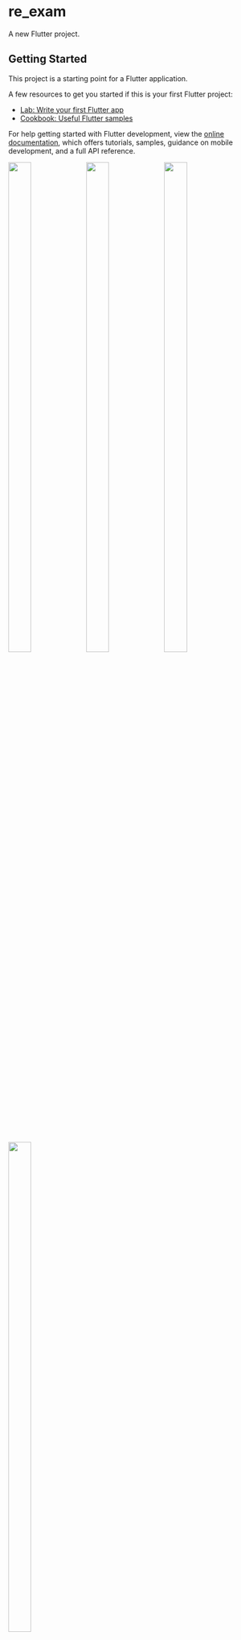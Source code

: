 # re_exam

A new Flutter project.

## Getting Started

This project is a starting point for a Flutter application.

A few resources to get you started if this is your first Flutter project:

- [Lab: Write your first Flutter app](https://docs.flutter.dev/get-started/codelab)
- [Cookbook: Useful Flutter samples](https://docs.flutter.dev/cookbook)

For help getting started with Flutter development, view the
[online documentation](https://docs.flutter.dev/), which offers tutorials,
samples, guidance on mobile development, and a full API reference.
<p>
  <img src="https://github.com/userravina/re_exam/assets/120082785/81bc1725-fa25-4a71-8bd8-834980bb89b4" height="50%" width="30%">
  <img src="https://github.com/userravina/re_exam/assets/120082785/3938dad3-351a-4d43-99ee-a07457df9043"  height="50%" width="30%">
  <img src="https://github.com/userravina/re_exam/assets/120082785/5c989356-429c-42cb-af53-b846c047d09f" height="50%" width="30%">
  <img src="https://github.com/userravina/re_exam/assets/120082785/f047ff5f-f02b-4762-9b23-c0c8345ea5d2"  height="50%" width="30%">
</p>
import 'package:flutter/cupertino.dart';
import 'package:flutter/material.dart';
import 'package:flutter/widgets.dart';
import 'package:get/get.dart';
import 'package:get/get_core/src/get_main.dart';
import 'package:sizer/sizer.dart';
import 'package:toggle_switch/toggle_switch.dart';

import '../../../controller/calculator_controller.dart';

class SIP_Screen extends StatefulWidget {
  const SIP_Screen({super.key});

  @override
  State<SIP_Screen> createState() => _SIP_ScreenState();
}

class _SIP_ScreenState extends State<SIP_Screen> {
  Calculator_Controller controller = Get.find();
  TextEditingController investmentController = TextEditingController();
  TextEditingController returnRateController = TextEditingController();

  @override
  Widget build(BuildContext context) {
    return SafeArea(
      child: Scaffold(
        appBar: AppBar(
          leading: InkWell(
              onTap: () {
                Get.back();
              },
              child: Icon(Icons.arrow_back_ios_new)),
          centerTitle: true,
          title: Text(
            "SIP Calculator",
            style: TextStyle(
              color: controller.dark.value ? Colors.white : Colors.black,
              fontWeight: FontWeight.w500,
              fontSize: 18,
            ),
          ),
          actions: [
            Image.asset(
              "assets/images/tools/sipdf.png",
              color: controller.dark.value ? Colors.white : Colors.black,
            ),
            SizedBox(
              width: 3.w,
            ),
          ],
        ),
        body: Padding(
          padding: const EdgeInsets.all(10),
          child: SingleChildScrollView(
            scrollDirection: Axis.vertical,
            child: Column(
              children: [
                SizedBox(
                  height: 2.h,
                ),
                Row(
                  mainAxisAlignment: MainAxisAlignment.center,
                  children: [
                    ToggleSwitch(
                      minWidth: 50.w,
                      minHeight: 45.0,
                      initialLabelIndex: controller.indexsip.value,
                      cornerRadius: 10,
                      activeFgColor: Colors.white,
                      inactiveBgColor: controller.dark.value?Colors.grey.shade400:Colors.grey.shade200,
                      inactiveFgColor: Colors.white,
                      totalSwitches: 2,
                      labels: ["SIP", "Lumpsum"],
                      customTextStyles: [
                        TextStyle(
                          color: Colors.black,
                        ),
                        TextStyle(
                          color: Colors.black,
                        )
                      ],
                      activeBgColors: [
                        [controller.dark.value?Colors.grey.shade300:Colors.grey.shade300],
                        [controller.dark.value?Colors.grey.shade300:Colors.grey.shade300]
                      ],
                      animate: true,
                      // with just animate set to true, default curve = Curves.easeIn
                      curve: Curves.bounceInOut,
                      // animate must be set to true when using custom curve
                      onToggle: (index) {
                        print('switched to: $index');
                        controller.indexsip.value = index!;
                        print('switched to2: ${controller.indexsip.value}');
                      },
                    ),
                  ],
                ),
                SizedBox(
                  height: 3.h,
                ),
                Obx(() => controller.indexsip.value == 0? SingleChildScrollView(
                  scrollDirection: Axis.vertical,
                  child: Column(
                    children: [
                      Row(
                        children: [
                          SizedBox(
                            width: 1.w,
                          ),
                          Text(
                            "Monthly Investment Amount (Rs.)",
                            style: TextStyle(
                              color: controller.dark.value
                                  ? Colors.white
                                  : Colors.black,
                              fontSize: 15,
                            ),
                          ),
                        ],
                      ),
                      SizedBox(
                        height: 2.h,
                      ),
                      SizedBox(
                        height: 6.77.h,
                        child: TextField(
                          controller: investmentController,
                          keyboardType: TextInputType.number,
                          decoration: InputDecoration(
                            border: OutlineInputBorder(
                              borderRadius: BorderRadius.circular(10.0),
                              borderSide: BorderSide(color: Colors.yellow),
                            ),
                            focusedBorder: OutlineInputBorder(
                              borderRadius: BorderRadius.circular(10.0),
                              borderSide: BorderSide(
                                  color: controller.dark.value
                                      ? Colors.grey.shade200
                                      : Colors.black),
                            ),
                            hintText: 'Enter your Amount',
                          ),
                        ),
                      ),
                      SizedBox(
                        height: 2.h,
                      ),
                      Row(
                        children: [
                          SizedBox(
                            width: 1.w,
                          ),
                          Text(
                            "Expected return rate (per year)",
                            style: TextStyle(
                              color: controller.dark.value
                                  ? Colors.white
                                  : Colors.black,
                              fontSize: 15,
                            ),
                          ),
                        ],
                      ),
                      SizedBox(
                        height: 2.h,
                      ),
                      SizedBox(
                        height: 6.77.h,
                        child: TextField(
                          controller: returnRateController,
                          keyboardType: TextInputType.number,
                          decoration: InputDecoration(
                              border: OutlineInputBorder(
                                borderRadius: BorderRadius.circular(10.0),
                                borderSide: BorderSide(color: Colors.grey),
                              ),
                              focusedBorder: OutlineInputBorder(
                                borderRadius: BorderRadius.circular(10.0),
                                borderSide: BorderSide(
                                    color: controller.dark.value
                                        ? Colors.grey.shade200
                                        : Colors.black),
                              ),
                              hintText: 'Enter your rate',
                              suffixIcon: Icon(Icons.percent)),
                        ),
                      ),
                      SizedBox(
                        height: 2.h,
                      ),
                      Row(
                        children: [
                          SizedBox(
                            width: 1.w,
                          ),
                          Text(
                            "Time Period",
                            style: TextStyle(
                              color: controller.dark.value
                                  ? Colors.white
                                  : Colors.black,
                              fontSize: 15,
                            ),
                          ),
                          Spacer(),
                          Container(
                            height: 3.5.h,
                            width: 14.w,
                            decoration: BoxDecoration(
                                color: controller.dark.value
                                    ? Color(0)
                                    : Colors.grey.shade300,
                                border: Border.all(
                                    color: controller.dark.value
                                        ? Colors.grey
                                        : Colors.grey.shade300),
                                borderRadius: BorderRadius.circular(10)),
                            child: Center(
                              child: Obx(() => Text("${controller.twonumber.value} Yr")),
                            ),
                          ),
                          SizedBox(
                            width: 1.w,
                          )
                        ],
                      ),
                      SizedBox(
                        height: 1.h,
                      ),
                      Container(
                        width: 94.w,
                        child: Slider(
                          activeColor: Colors.blue,
                          value: controller.sipSliderValue.value,
                          min: 0,
                          max: 100,
                          label: controller.sipSliderValue.value.toInt().toString(),
                          onChanged: (double value) {
                            setState(() {
                              controller.sipSliderValue.value = value;
                              controller.twonumber.value = controller.sipSliderValue.value.toStringAsFixed(0);
                              controller.sipSliderValue.value =
                                  double.parse(controller.twonumber.value);
                            });
                          },
                        ),
                      ),
                      SizedBox(
                        height: 2.h,
                      ),
                      Row(
                        children: [
                          Expanded(
                            child: GestureDetector(
                              onTap: () {
                                setState(() {
                                  investmentController.clear();
                                  returnRateController.clear();
                                  controller.sipSliderValue.value = 0.0;
                                  controller.twonumber.value = '';
                                });
                              },
                              child: Container(
                                height: 6.h,
                                width: 20.w,
                                decoration: BoxDecoration(
                                    color: controller.dark.value
                                        ? Color(0xff202C35)
                                        : Colors.black,
                                    borderRadius: BorderRadius.circular(10)),
                                child: Center(
                                  child: Text(
                                    "Clear",
                                    style: TextStyle(
                                        color: Colors.white,
                                        fontSize: 15,
                                        fontWeight: FontWeight.w500),
                                  ),
                                ),
                              ),
                            ),
                          ),
                          SizedBox(
                            width: 2.w,
                          ),
                          Expanded(
                            child: GestureDetector(
                              onTap: () {
                                double investmentAmount = double.tryParse(investmentController.text) ?? 0.0;
                                double returnRate = double.tryParse(returnRateController.text) ?? 0.0;
                                int timePeriod = int.tryParse(controller.twonumber.value) ?? 0;

                                double totalValue = calculateSIP(investmentAmount, returnRate, timePeriod);

                                // Do something with the calculated totalValue
                              },
                              child: Container(
                                height: 6.h,
                                width: 20.w,
                                decoration: BoxDecoration(
                                    color: Color(0xff4777E3),
                                    borderRadius: BorderRadius.circular(10)),
                                child: Center(
                                  child: Text(
                                    "Calculate",
                                    style: TextStyle(
                                        color: Colors.white,
                                        fontSize: 15,
                                        fontWeight: FontWeight.w500),
                                  ),
                                ),
                              ),
                            ),
                          ),
                          SizedBox(
                            width: 1.w,
                          )
                        ],
                      ),
                      SizedBox(
                        height: 2.5.h,
                      ),
                      Container(
                        height: 25.h,
                        decoration: BoxDecoration(
                          borderRadius: BorderRadius.circular(10),
                          border: Border.all(
                              width: 0.7,
                              color: controller.dark.value
                                  ? Colors.grey.shade600
                                  : Colors.grey.shade300),
                        ),
                        child: Column(
                          children: [
                            Container(
                              height: 6.h,
                              decoration: BoxDecoration(
                                  borderRadius: BorderRadius.only(
                                      topLeft: Radius.circular(10),
                                      topRight: Radius.circular(10)),
                                  color: controller.dark.value
                                      ? Color(0xff1C242C)
                                      : Colors.grey.shade300),
                              child: Row(
                                children: [
                                  SizedBox(
                                    width: 3.w,
                                  ),
                                  Text(
                                    "Summary",
                                    style: TextStyle(fontSize: 17),
                                  )
                                ],
                              ),
                            ),
                            SizedBox(
                              height: 2.h,
                            ),
                            Row(
                              children: [
                                SizedBox(
                                  width: 3.w,
                                ),
                                Text("Invested amount",
                                    style: TextStyle(fontSize: 15)),
                                Spacer(),
                                Text("₹", style: TextStyle(fontSize: 15)),
                                SizedBox(
                                  width: 3.w,
                                ),
                              ],
                            ),
                            SizedBox(
                              height: 1.5.h,
                            ),
                            Container(
                              height: 1,
                              width: 90.w,
                              decoration: BoxDecoration(
                                color: controller.dark.value
                                    ? Colors.grey.shade600
                                    : Colors.grey.shade300,
                                borderRadius: BorderRadius.circular(10),
                              ),
                            ),
                            SizedBox(
                              height: 2.h,
                            ),
                            Row(
                              children: [
                                SizedBox(
                                  width: 3.w,
                                ),
                                Text("Est. return", style: TextStyle(fontSize: 15)),
                                Spacer(),
                                Text("₹", style: TextStyle(fontSize: 15)),
                                SizedBox(
                                  width: 3.w,
                                ),
                              ],
                            ),
                            SizedBox(
                              height: 1.5.h,
                            ),
                            Container(
                              height: 1,
                              width: 90.w,
                              decoration: BoxDecoration(
                                color: controller.dark.value
                                    ? Colors.grey.shade600
                                    : Colors.grey.shade300,
                                borderRadius: BorderRadius.circular(10),
                              ),
                            ),
                            SizedBox(
                              height: 2.h,
                            ),
                            Row(
                              children: [
                                SizedBox(
                                  width: 3.w,
                                ),
                                Text("Total value", style: TextStyle(fontSize: 15)),
                                Spacer(),
                                Text("₹", style: TextStyle(fontSize: 15)),
                                SizedBox(
                                  width: 3.w,
                                ),
                              ],
                            ),
                          ],
                        ),
                      ),
                      SizedBox(
                        height: 2.h,
                      ),
                      Row(
                        children: [
                          Expanded(
                            child: Container(
                              height: 6.h,
                              width: 20.w,
                              decoration: BoxDecoration(
                                  color: controller.dark.value
                                      ? Color(0xff202C35)
                                      : Colors.black,
                                  borderRadius: BorderRadius.circular(10)),
                              child: Center(
                                child: Text(
                                  "View Detail Chart",
                                  style: TextStyle(
                                      color: Colors.white,
                                      fontSize: 15,
                                      fontWeight: FontWeight.w500),
                                ),
                              ),
                            ),
                          ),
                          SizedBox(
                            width: 2.w,
                          ),
                          Expanded(
                            child: Container(
                              height: 6.h,
                              width: 20.w,
                              decoration: BoxDecoration(
                                  color: Color(0xff4777E3),
                                  borderRadius: BorderRadius.circular(10)),
                              child: Center(
                                child: Text(
                                  "Download",
                                  style: TextStyle(
                                      color: Colors.white,
                                      fontSize: 15,
                                      fontWeight: FontWeight.w500),
                                ),
                              ),
                            ),
                          ),
                          SizedBox(
                            width: 1.w,
                          )
                        ],
                      ),
                      SizedBox(
                        height: 2.5.h,
                      ),
                    ],
                  ),
                ):SingleChildScrollView(
                  child: Column(
                    children: [
                      Row(
                        children: [
                          SizedBox(
                            width: 1.w,
                          ),
                          Text(
                            "Monthly Investment Amount (Rs.)",
                            style: TextStyle(
                              color: controller.dark.value
                                  ? Colors.white
                                  : Colors.black,
                              fontSize: 15,
                            ),
                          ),
                        ],
                      ),
                      SizedBox(
                        height: 2.h,
                      ),
                      SizedBox(
                        height: 6.77.h,
                        child: TextField(
                          decoration: InputDecoration(
                            border: OutlineInputBorder(
                              borderRadius: BorderRadius.circular(10.0),
                              borderSide: BorderSide(color: Colors.yellow),
                            ),
                            focusedBorder: OutlineInputBorder(
                              borderRadius: BorderRadius.circular(10.0),
                              borderSide: BorderSide(
                                  color: controller.dark.value
                                      ? Colors.grey.shade200
                                      : Colors.black),
                            ),
                            hintText: 'Enter your Amount',
                          ),
                        ),
                      ),
                      SizedBox(
                        height: 2.h,
                      ),
                      Row(
                        children: [
                          SizedBox(
                            width: 1.w,
                          ),
                          Text(
                            "Expected return rate (per year)",
                            style: TextStyle(
                              color: controller.dark.value
                                  ? Colors.white
                                  : Colors.black,
                              fontSize: 15,
                            ),
                          ),
                        ],
                      ),
                      SizedBox(
                        height: 2.h,
                      ),
                      SizedBox(
                        height: 6.77.h,
                        child: TextField(
                          decoration: InputDecoration(
                              border: OutlineInputBorder(
                                borderRadius: BorderRadius.circular(10.0),
                                borderSide: BorderSide(color: Colors.grey),
                              ),
                              focusedBorder: OutlineInputBorder(
                                borderRadius: BorderRadius.circular(10.0),
                                borderSide: BorderSide(
                                    color: controller.dark.value
                                        ? Colors.grey.shade200
                                        : Colors.black),
                              ),
                              hintText: 'Enter your rate',
                              suffixIcon: Icon(Icons.percent)),
                        ),
                      ),
                      SizedBox(
                        height: 2.h,
                      ),
                      Row(
                        children: [
                          SizedBox(
                            width: 1.w,
                          ),
                          Text(
                            "Time Period",
                            style: TextStyle(
                              color: controller.dark.value
                                  ? Colors.white
                                  : Colors.black,
                              fontSize: 15,
                            ),
                          ),
                          Spacer(),
                          Container(
                            height: 3.5.h,
                            width: 14.w,
                            decoration: BoxDecoration(
                                color: controller.dark.value
                                    ? Color(0)
                                    : Colors.grey.shade300,
                                border: Border.all(
                                    color: controller.dark.value
                                        ? Colors.grey
                                        : Colors.grey.shade300),
                                borderRadius: BorderRadius.circular(10)),
                            child: Center(
                              child: Obx(() => Text(
                                  "${controller.twonumber2.value} Yr")),
                            ),
                          ),
                          SizedBox(
                            width: 1.w,
                          )
                        ],
                      ),
                      SizedBox(
                        height: 1.h,
                      ),
                      Container(
                        width: 94.w,
                        child: Slider(
                          activeColor: Colors.blue,
                          value: controller.lumSliderValue.value,
                          min: 0,
                          max: 100,
                          label: controller.lumSliderValue.value
                              .toInt()
                              .toString(),
                          onChanged: (double value) {
                            setState(() {
                              controller.lumSliderValue.value = value;
                              print(controller.lumSliderValue.value);
                              controller.twonumber2.value = controller.lumSliderValue.value
                                  .toStringAsFixed(0);
                              print(controller.twonumber2.value);
                              controller.lumSliderValue.value =
                                  double.parse(controller.twonumber2.value);
                              controller.value;
                            });
                          },
                        ),
                      ),
                      SizedBox(
                        height: 2.h,
                      ),
                      Row(
                        children: [
                          Expanded(
                            child: Container(
                              height: 6.h,
                              width: 20.w,
                              decoration: BoxDecoration(
                                  color: controller.dark.value
                                      ? Color(0xff202C35)
                                      : Colors.black,
                                  borderRadius: BorderRadius.circular(10)),
                              child: Center(
                                child: Text(
                                  "Clear",
                                  style: TextStyle(
                                      color: Colors.white,
                                      fontSize: 15,
                                      fontWeight: FontWeight.w500),
                                ),
                              ),
                            ),
                          ),
                          SizedBox(
                            width: 2.w,
                          ),
                          Expanded(
                            child: Container(
                              height: 6.h,
                              width: 20.w,
                              decoration: BoxDecoration(
                                  color: Color(0xff4777E3),
                                  borderRadius: BorderRadius.circular(10)),
                              child: Center(
                                child: Text(
                                  "Calcutor",
                                  style: TextStyle(
                                      color: Colors.white,
                                      fontSize: 15,
                                      fontWeight: FontWeight.w500),
                                ),
                              ),
                            ),
                          ),
                          SizedBox(
                            width: 1.w,
                          )
                        ],
                      ),
                      SizedBox(
                        height: 2.5.h,
                      ),
                      Container(
                        height: 25.h,
                        decoration: BoxDecoration(
                          borderRadius: BorderRadius.circular(10),
                          border: Border.all(
                              width: 0.7,
                              color: controller.dark.value
                                  ? Colors.grey.shade600
                                  : Colors.grey.shade300),
                        ),
                        child: Column(
                          children: [
                            Container(
                              height: 6.h,
                              decoration: BoxDecoration(
                                  borderRadius: BorderRadius.only(
                                      topLeft: Radius.circular(10),
                                      topRight: Radius.circular(10)),
                                  color: controller.dark.value
                                      ? Color(0xff1C242C)
                                      : Colors.grey.shade300),
                              child: Row(
                                children: [
                                  SizedBox(
                                    width: 3.w,
                                  ),
                                  Text(
                                    "Summery",
                                    style: TextStyle(fontSize: 17),
                                  )
                                ],
                              ),
                            ),
                            SizedBox(
                              height: 2.h,
                            ),
                            Row(
                              children: [
                                SizedBox(
                                  width: 3.w,
                                ),
                                Text("Invested amount",
                                    style: TextStyle(fontSize: 15)),
                                Spacer(),
                                Text("₹", style: TextStyle(fontSize: 15)),
                                SizedBox(
                                  width: 3.w,
                                ),
                              ],
                            ),
                            SizedBox(
                              height: 1.5.h,
                            ),
                            Container(
                              height: 1,
                              width: 90.w,
                              decoration: BoxDecoration(
                                color: controller.dark.value
                                    ? Colors.grey.shade600
                                    : Colors.grey.shade300,
                                borderRadius: BorderRadius.circular(10),
                              ),
                            ),
                            SizedBox(
                              height: 2.h,
                            ),
                            Row(
                              children: [
                                SizedBox(
                                  width: 3.w,
                                ),
                                Text("Est. return",
                                    style: TextStyle(fontSize: 15)),
                                Spacer(),
                                Text("₹", style: TextStyle(fontSize: 15)),
                                SizedBox(
                                  width: 3.w,
                                ),
                              ],
                            ),
                            SizedBox(
                              height: 1.5.h,
                            ),
                            Container(
                              height: 1,
                              width: 90.w,
                              decoration: BoxDecoration(
                                color: controller.dark.value
                                    ? Colors.grey.shade600
                                    : Colors.grey.shade300,
                                borderRadius: BorderRadius.circular(10),
                              ),
                            ),
                            SizedBox(
                              height: 2.h,
                            ),
                            Row(
                              children: [
                                SizedBox(
                                  width: 3.w,
                                ),
                                Text("Total value",
                                    style: TextStyle(fontSize: 15)),
                                Spacer(),
                                Text("₹", style: TextStyle(fontSize: 15)),
                                SizedBox(
                                  width: 3.w,
                                ),
                              ],
                            ),
                          ],
                        ),
                      ),
                      SizedBox(
                        height: 2.h,
                      ),
                      Row(
                        children: [
                          Expanded(
                            child: Container(
                              height: 6.h,
                              width: 20.w,
                              decoration: BoxDecoration(
                                  color: controller.dark.value
                                      ? Color(0xff202C35)
                                      : Colors.black,
                                  borderRadius: BorderRadius.circular(10)),
                              child: Center(
                                child: Text(
                                  "View Detail Chart",
                                  style: TextStyle(
                                      color: Colors.white,
                                      fontSize: 15,
                                      fontWeight: FontWeight.w500),
                                ),
                              ),
                            ),
                          ),
                          SizedBox(
                            width: 2.w,
                          ),
                          Expanded(
                            child: Container(
                              height: 6.h,
                              width: 20.w,
                              decoration: BoxDecoration(
                                  color: Color(0xff4777E3),
                                  borderRadius: BorderRadius.circular(10)),
                              child: Center(
                                child: Text(
                                  "Download",
                                  style: TextStyle(
                                      color: Colors.white,
                                      fontSize: 15,
                                      fontWeight: FontWeight.w500),
                                ),
                              ),
                            ),
                          ),
                          SizedBox(
                            width: 1.w,
                          )
                        ],
                      ),
                      SizedBox(
                        height: 2.5.h,
                      ),
                    ],
                  ),
                ))
              ],
            ),
          ),
        ),
      ),
    );
  }
  // Calculate SIP
  double calculateSIP(double monthlyInvestment, double expectedReturnRate, int timePeriod) {
    double monthlyRate = expectedReturnRate / 12 / 100;
    int numberOfMonths = timePeriod * 12;
    double futureValue = 0;

    for (int i = 0; i < numberOfMonths; i++) {
      futureValue = (futureValue + monthlyInvestment) * (1 + monthlyRate);
    }

    return futureValue;
  }
}
